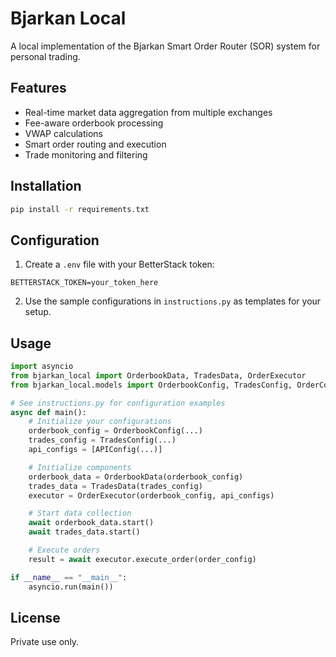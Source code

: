 # Bjarkan Local

A local implementation of the Bjarkan Smart Order Router (SOR) system for personal trading.

## Features

- Real-time market data aggregation from multiple exchanges
- Fee-aware orderbook processing
- VWAP calculations
- Smart order routing and execution
- Trade monitoring and filtering

## Installation

```bash
pip install -r requirements.txt
```

## Configuration

1. Create a `.env` file with your BetterStack token:
```
BETTERSTACK_TOKEN=your_token_here
```

2. Use the sample configurations in `instructions.py` as templates for your setup.

## Usage

```python
import asyncio
from bjarkan_local import OrderbookData, TradesData, OrderExecutor
from bjarkan_local.models import OrderbookConfig, TradesConfig, OrderConfig, APIConfig

# See instructions.py for configuration examples
async def main():
    # Initialize your configurations
    orderbook_config = OrderbookConfig(...)
    trades_config = TradesConfig(...)
    api_configs = [APIConfig(...)]

    # Initialize components
    orderbook_data = OrderbookData(orderbook_config)
    trades_data = TradesData(trades_config)
    executor = OrderExecutor(orderbook_config, api_configs)

    # Start data collection
    await orderbook_data.start()
    await trades_data.start()

    # Execute orders
    result = await executor.execute_order(order_config)

if __name__ == "__main__":
    asyncio.run(main())
```

## License

Private use only.